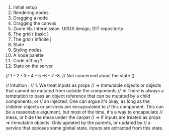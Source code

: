 1. Initial setup
2. Rendering nodes
3. Dragging a node
4. Dragging the canvas
5. Zoom
   5b. Intermission. UI/UX design, GIT repositorty
6. The grid ( basic )
7. The grid ( infinite )
8. State
9. Styling nodes
10. A node palette
11. Code diffing ?
12. State on the server

// 1 - 2 - 3 - 4 - 5 -6 - 7 -8.
// Not concerned about the state ()

// Intuition :
// 1. We treat inputs as props
// => Immutable objects or objects that cannot be mutated from outside the components
// => There is always a temptation to pass an object reference that can be mutated by a child components, or
// an injected. One can argue it's okay, as long as the children objects or services are encapsulated to
// this component. This can be a reasonable argument, but most of the time, it's a way to encapsulate
// mess, or hide the mess under the carpet
// => if inputs are treated as props => Immutable objects. Only updated by the parents, or updated by
// a service that exposes some global state. Inputs are extracted from this state.
